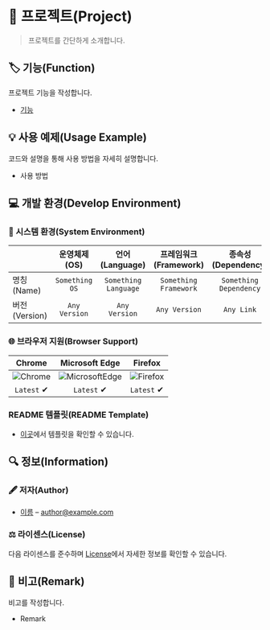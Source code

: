 # 📕 프로젝트(Project)

> 프로젝트를 간단하게 소개합니다.

## 🏷️ 기능(Function)

프로젝트 기능을 작성합니다.

- [기능](#기능)

## 💡 사용 예제(Usage Example)

코드와 설명을 통해 사용 방법을 자세히 설명합니다.

- 사용 방법

## 💻 개발 환경(Develop Environment)

### 🧰 시스템 환경(System Environment)

||운영체제(OS)|언어(Language)|프레임워크(Framework)|종속성(Dependency)|
|-|:-:|:-:|:-:|:-:|
|명칭(Name)|`Something OS`|`Something Language`|`Something Framework`|`Something Dependency`|
|버전(Version)|`Any Version`|`Any Version`|`Any Version`|`Any Link`|

### 🌐 브라우저 지원(Browser Support)

|Chrome|Microsoft Edge|Firefox|
|:-:|:-:|:-:|
|![Chrome](https://img.shields.io/badge/Chrome-4285F4?style=flat-square&logo=GoogleChrome&logoColor=white)|![MicrosoftEdge](https://img.shields.io/badge/Edge-0078D7?style=flat-square&logo=MicrosoftEdge&logoColor=white)|![Firefox](https://img.shields.io/badge/Firefox-FF7139?style=flat-square&logo=FirefoxBrowser&logoColor=white)
|`Latest` ✔|`Latest` ✔|`Latest` ✔|

### README 템플릿(README Template)

- [이곳](README.BADGE.md)에서 템플릿을 확인할 수 있습니다.

## 🔍 정보(Information)

### 🖋️ 저자(Author)

- [이름](https://github.com/) – author@example.com

### ⚖️ 라이센스(License)

다음 라이센스를 준수하며 [License](./License)에서 자세한 정보를 확인할 수 있습니다.

## 📖 비고(Remark)

비고를 작성합니다.

- Remark
